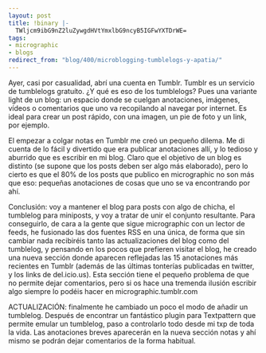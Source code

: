 ```yaml
---
layout: post
title: !binary |-
  TWljcm9ibG9nZ2luZywgdHVtYmxlbG9ncyB5IGFwYXTDrWE=
tags:
- micrographic
- blogs
redirect_from: "blog/400/microblogging-tumblelogs-y-apatia/"
---
```

Ayer, casi por casualidad, abrí una cuenta en Tumblr. Tumblr es un servicio de tumblelogs gratuíto. ¿Y qué es eso de los tumblelogs? Pues una variante light de un blog: un espacio donde se cuelgan anotaciones, imágenes, vídeos o comentarios que uno va recopilando al navegar por internet. Es ideal para crear un post rápido, con una imagen, un pie de foto y un link, por ejemplo.
<!--more-->
El empezar a colgar notas en Tumblr me creó un pequeño dilema. Me di cuenta de lo fácil y divertido que era publicar anotaciones allí, y lo tedioso y aburrido que es escribir en mi blog. Claro que el objetivo de un blog es distinto (se supone que los posts deben ser algo más elaborado), pero lo cierto es que el 80% de los posts que publico en micrographic no son más que eso: pequeñas anotaciones de cosas que uno se va encontrando por ahí.

Conclusión: voy a mantener el blog para posts con algo de chicha, el tumblelog para miniposts, y voy a tratar de unir el conjunto resultante. Para conseguirlo, de cara a la gente que sigue micrographic con un lector de feeds, he fusionado las dos fuentes RSS en una única, de forma que sin cambiar nada recibiréis tanto las actualizaciones del blog como del tumblelog, y pensando en los pocos que prefieren visitar el blog, he creado una nueva sección donde aparecen reflejadas las 15 anotaciones más recientes en Tumblr (además de las últimas tonterías publicadas en twitter, y los links de del.icio.us). Esta sección tiene el pequeño problema de que no permite dejar comentarios, pero si os hace una tremenda ilusión escribir algo siempre lo podéis hacer en micrographic.tumblr.com

ACTUALIZACIÓN: finalmente he cambiado un poco el modo de añadir un tumblelog. Después de encontrar un fantástico plugin para Textpattern que permite emular un tumblelog, paso a controlarlo todo desde mi txp de toda la vida. Las anotaciones breves aparecerán en la nueva sección notas y ahí mismo se podrán dejar comentarios de la forma habitual.
